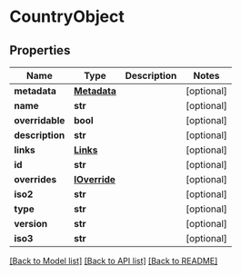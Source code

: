 # CountryObject

## Properties
Name | Type | Description | Notes
------------ | ------------- | ------------- | -------------
**metadata** | [**Metadata**](Metadata.md) |  | [optional] 
**name** | **str** |  | [optional] 
**overridable** | **bool** |  | [optional] 
**description** | **str** |  | [optional] 
**links** | [**Links**](Links.md) |  | [optional] 
**id** | **str** |  | [optional] 
**overrides** | [**IOverride**](IOverride.md) |  | [optional] 
**iso2** | **str** |  | [optional] 
**type** | **str** |  | [optional] 
**version** | **str** |  | [optional] 
**iso3** | **str** |  | [optional] 

[[Back to Model list]](../README.md#documentation-for-models) [[Back to API list]](../README.md#documentation-for-api-endpoints) [[Back to README]](../README.md)



